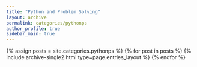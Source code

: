 ```yaml
---
title: "Python and Problem Solving"
layout: archive
permalink: categories/pythonps
author_profile: true
sidebar_main: true
---
```



{% assign posts = site.categories.pythonps %}
{% for post in posts %} {% include archive-single2.html type=page.entries_layout %} {% endfor %}
